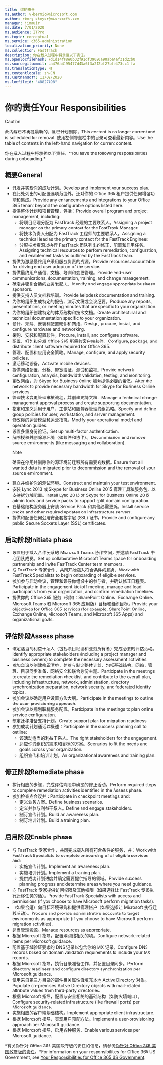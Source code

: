 ```yaml
---
title: 你的责任
ms.author: v-bermic@microsoft.com
author: rberg-steyer@microsoft.com
manager: jimmuir
ms.date: 7/01/2020
ms.audience: ITPro
ms.topic: conceptual
ms.service: o365-administration
localization_priority: None
ms.collection: FastTrack
description: 你在载入过程中将承担以下责任。
ms.openlocfilehash: 7d1d14f88e0b32f91df39020a90aba4af31d22b0
ms.sourcegitcommit: ca476a4195477d43a6f3a212bf27bfe473cc1ffa
ms.translationtype: MT
ms.contentlocale: zh-CN
ms.lasthandoff: 11/02/2020
ms.locfileid: "48827498"
---
```

# <a name="your-responsibilities"></a><span data-ttu-id="14cae-103">你的责任</span><span class="sxs-lookup"><span data-stu-id="14cae-103">Your Responsibilities</span></span>

> [!CAUTION]
> <span data-ttu-id="14cae-104">此内容已不再是最新的，且已计划删除。</span><span class="sxs-lookup"><span data-stu-id="14cae-104">This content is no longer current and is scheduled for removal.</span></span> <span data-ttu-id="14cae-105">使用左侧导航栏中的目录可查看最新内容。</span><span class="sxs-lookup"><span data-stu-id="14cae-105">Use the table of contents in the left-hand navigation for current content.</span></span>

<span data-ttu-id="14cae-106">你在载入过程中将承担以下责任。\*</span><span class="sxs-lookup"><span data-stu-id="14cae-106">You have the following responsibilities during onboarding.\*</span></span>
  
## <a name="general"></a><span data-ttu-id="14cae-107">概要</span><span class="sxs-lookup"><span data-stu-id="14cae-107">General</span></span>

- <span data-ttu-id="14cae-108">开发并实现你的成功计划。</span><span class="sxs-lookup"><span data-stu-id="14cae-108">Develop and implement your success plan.</span></span>
- <span data-ttu-id="14cae-109">在此处列出的可配置选项范围外，还对你的 Office 365 租户提供任何增强功能和集成。</span><span class="sxs-lookup"><span data-stu-id="14cae-109">Provide any enhancements and integrations to your Office 365 tenant beyond the configurable options listed here.</span></span>  
- <span data-ttu-id="14cae-110">提供整体计划和项目管理，包括：</span><span class="sxs-lookup"><span data-stu-id="14cae-110">Provide overall program and project management, including:</span></span> 
  - <span data-ttu-id="14cae-111">将项目经理分配为 FastTrack 经理的主要联系人。</span><span class="sxs-lookup"><span data-stu-id="14cae-111">Assigning a project manager as the primary contact for the FastTrack Manager.</span></span>
  - <span data-ttu-id="14cae-112">将技术负责人分配为 FastTrack 工程师的主要联系人。</span><span class="sxs-lookup"><span data-stu-id="14cae-112">Assigning a technical lead as the primary contact for the FastTrack Engineer.</span></span>
  - <span data-ttu-id="14cae-113">分配技术资源以执行 FastTrack 团队列出的修正、配置和启用任务。</span><span class="sxs-lookup"><span data-stu-id="14cae-113">Assigning technical resources to perform remediation, configuration, and enablement tasks as outlined by the FastTrack team.</span></span> 
- <span data-ttu-id="14cae-114">提供为激励最终用户采用服务负责的资源。</span><span class="sxs-lookup"><span data-stu-id="14cae-114">Provide resources accountable for driving end user adoption of the service.</span></span> 
- <span data-ttu-id="14cae-115">提供最终用户通信、文档、培训和变更管理。</span><span class="sxs-lookup"><span data-stu-id="14cae-115">Provide end-user communications, documentation, training, and change management.</span></span>
- <span data-ttu-id="14cae-116">确定并吸引合适的业务发起人。</span><span class="sxs-lookup"><span data-stu-id="14cae-116">Identify and engage appropriate business sponsors.</span></span>  
- <span data-ttu-id="14cae-117">提供支持人员文档和培训。</span><span class="sxs-lookup"><span data-stu-id="14cae-117">Provide helpdesk documentation and training.</span></span>  
- <span data-ttu-id="14cae-118">为你的组织生成特定的报告、演示文稿或会议纪要。</span><span class="sxs-lookup"><span data-stu-id="14cae-118">Produce any reports, presentations, or meeting minutes that are specific to your organization.</span></span> 
- <span data-ttu-id="14cae-119">为你的组织创建特定的体系结构和技术文档。</span><span class="sxs-lookup"><span data-stu-id="14cae-119">Create architectural and technical documentation specific to your organization.</span></span>   
- <span data-ttu-id="14cae-120">设计、采购、安装和配置硬件和网络。</span><span class="sxs-lookup"><span data-stu-id="14cae-120">Design, procure, install, and configure hardware and networking.</span></span>   
- <span data-ttu-id="14cae-121">采购、安装和配置软件。</span><span class="sxs-lookup"><span data-stu-id="14cae-121">Procure, install, and configure software.</span></span>  
- <span data-ttu-id="14cae-122">配置、打包和分发 Office 365 所需的客户端软件。</span><span class="sxs-lookup"><span data-stu-id="14cae-122">Configure, package, and distribute client software required for Office 365.</span></span>  
- <span data-ttu-id="14cae-123">管理、配置和应用安全策略。</span><span class="sxs-lookup"><span data-stu-id="14cae-123">Manage, configure, and apply security policies.</span></span>
- <span data-ttu-id="14cae-124">激活移动设备。</span><span class="sxs-lookup"><span data-stu-id="14cae-124">Activate mobile devices.</span></span>
- <span data-ttu-id="14cae-125">提供网络配置、分析、带宽验证、测试和监视。</span><span class="sxs-lookup"><span data-stu-id="14cae-125">Provide network configuration, analysis, bandwidth validation, testing, and monitoring.</span></span> 
- <span data-ttu-id="14cae-126">更改网络，为 Skype for Business Online 服务提供必要的带宽。</span><span class="sxs-lookup"><span data-stu-id="14cae-126">Alter the network to provide necessary bandwidth for Skype for Business Online services.</span></span> 
- <span data-ttu-id="14cae-127">管理技术变更管理审核流程，并创建支持文档。</span><span class="sxs-lookup"><span data-stu-id="14cae-127">Manage a technical change management approval process and create supporting documentation.</span></span>  
- <span data-ttu-id="14cae-128">指定和定义适用于用户、工作站和服务器管理的组策略。</span><span class="sxs-lookup"><span data-stu-id="14cae-128">Specify and define group policies for user, workstation, and server management.</span></span> 
- <span data-ttu-id="14cae-129">修改你的运营模型和运营指南。</span><span class="sxs-lookup"><span data-stu-id="14cae-129">Modify your operational model and operation guides.</span></span> 
- <span data-ttu-id="14cae-130">设置多重身份验证。</span><span class="sxs-lookup"><span data-stu-id="14cae-130">Set up multi-factor authentication.</span></span>  
- <span data-ttu-id="14cae-131">解除授权并删除源环境（如邮件和协作）。</span><span class="sxs-lookup"><span data-stu-id="14cae-131">Decommission and remove source environments (like messaging and collaboration).</span></span> 
    > [!NOTE]
    > <span data-ttu-id="14cae-132">确保在停用并删除你的源环境前迁移所有需要的数据。</span><span class="sxs-lookup"><span data-stu-id="14cae-132">Ensure that all wanted data is migrated prior to decommission and the removal of your source environment.</span></span> 
- <span data-ttu-id="14cae-133">建立并维护你的测试环境。</span><span class="sxs-lookup"><span data-stu-id="14cae-133">Construct and maintain your test environment.</span></span>  
- <span data-ttu-id="14cae-134">安装 Lync 2013 或 Skype for Business Online 2015 管理工具和服务包，以支持拆分域配置。</span><span class="sxs-lookup"><span data-stu-id="14cae-134">Install Lync 2013 or Skype for Business Online 2015 admin tools and service packs to support split domain configuration.</span></span>
- <span data-ttu-id="14cae-135">在基础结构服务器上安装 Service Pack 和其他必需更新。</span><span class="sxs-lookup"><span data-stu-id="14cae-135">Install service packs and other required updates on infrastructure servers.</span></span> 
- <span data-ttu-id="14cae-136">提供和配置任何公用安全套接字层 (SSL) 证书。</span><span class="sxs-lookup"><span data-stu-id="14cae-136">Provide and configure any public Secure Sockets Layer (SSL) certificates.</span></span> 
    
## <a name="initiate-phase"></a><span data-ttu-id="14cae-137">启动阶段</span><span class="sxs-lookup"><span data-stu-id="14cae-137">Initiate phase</span></span>

- <span data-ttu-id="14cae-138">设置用于载入合作关系的 Microsoft Teams 协作空间，并邀请 FastTrack 中心团队成员。</span><span class="sxs-lookup"><span data-stu-id="14cae-138">Set up collaborative Microsoft Teams space for onboarding partnership and invite FastTrack Center team members.</span></span>   
- <span data-ttu-id="14cae-139">与 FastTrack 专家合作，共同开始载入符合条件的服务。</span><span class="sxs-lookup"><span data-stu-id="14cae-139">Work with FastTrack Specialists to begin onboarding of eligible services.</span></span>    
- <span data-ttu-id="14cae-140">参加参与启动会议，管理和领导你组织中的参与者，并确认修正日程表。</span><span class="sxs-lookup"><span data-stu-id="14cae-140">Participate in the engagement kickoff meeting, manage and lead participants from your organization, and confirm remediation timelines.</span></span>   
- <span data-ttu-id="14cae-141">提供你的 Office 365 服务（例如：SharePoint Online、Exchange Online、Microsoft Teams 和 Microsoft 365 应用版）目标和组织目标。</span><span class="sxs-lookup"><span data-stu-id="14cae-141">Provide your objectives for Office 365 services (for example, SharePoint Online, Exchange Online, Microsoft Teams, and Microsoft 365 Apps) and organizational goals.</span></span>
    
## <a name="assess-phase"></a><span data-ttu-id="14cae-142">评估阶段</span><span class="sxs-lookup"><span data-stu-id="14cae-142">Assess phase</span></span>

- <span data-ttu-id="14cae-143">确定适当的利益干系人（包括项目经理和业务所有者）完成必要的评估活动。</span><span class="sxs-lookup"><span data-stu-id="14cae-143">Identify appropriate stakeholders (including a project manager and business owners) to complete the necessary assessment activities.</span></span>    
- <span data-ttu-id="14cae-144">参加会议以创建修正清单，并参与制定整体计划，包括基础结构、网络、管理、目录同步准备、网络安全和联合身份主题。</span><span class="sxs-lookup"><span data-stu-id="14cae-144">Participate in the meetings to create the remediation checklist, and contribute to the overall plan, including infrastructure, network, administration, directory synchronization preparation, network security, and federated identity topics.</span></span>   
- <span data-ttu-id="14cae-145">参加会议以确定用户设置方法大纲。</span><span class="sxs-lookup"><span data-stu-id="14cae-145">Participate in the meetings to outline the user-provisioning approach.</span></span>  
- <span data-ttu-id="14cae-146">参加会议以规划联机服务配置。</span><span class="sxs-lookup"><span data-stu-id="14cae-146">Participate in the meetings to plan online service configuration.</span></span>    
- <span data-ttu-id="14cae-147">制定迁移准备支持计划。</span><span class="sxs-lookup"><span data-stu-id="14cae-147">Create support plan for migration readiness.</span></span> 
- <span data-ttu-id="14cae-148">参加成功计划通话以概述：</span><span class="sxs-lookup"><span data-stu-id="14cae-148">Participate in the success planning call to outline:</span></span>   
  - <span data-ttu-id="14cae-149">该活动适当的利益干系人。</span><span class="sxs-lookup"><span data-stu-id="14cae-149">The right stakeholders for the engagement.</span></span>  
  - <span data-ttu-id="14cae-150">适应你的组织的需求和目标的方案。</span><span class="sxs-lookup"><span data-stu-id="14cae-150">Scenarios to fit the needs and goals across your organization.</span></span>
  - <span data-ttu-id="14cae-151">组织宣传和培训计划。</span><span class="sxs-lookup"><span data-stu-id="14cae-151">An organizational awareness and training plan.</span></span>
    
## <a name="remediate-phase"></a><span data-ttu-id="14cae-152">修正阶段</span><span class="sxs-lookup"><span data-stu-id="14cae-152">Remediate phase</span></span>

- <span data-ttu-id="14cae-153">执行相应的步骤，完成评估阶段中确定的修正活动。</span><span class="sxs-lookup"><span data-stu-id="14cae-153">Perform required steps to complete remediation activities identified in the Assess phase.</span></span> 
- <span data-ttu-id="14cae-154">参加检查点会议并：</span><span class="sxs-lookup"><span data-stu-id="14cae-154">Participate in checkpoint meetings and:</span></span> 
  - <span data-ttu-id="14cae-155">定义业务方案。</span><span class="sxs-lookup"><span data-stu-id="14cae-155">Define business scenarios.</span></span>   
  - <span data-ttu-id="14cae-156">定义并参与利益干系人。</span><span class="sxs-lookup"><span data-stu-id="14cae-156">Define and engage stakeholders.</span></span>
  - <span data-ttu-id="14cae-157">制订宣传计划。</span><span class="sxs-lookup"><span data-stu-id="14cae-157">Build an awareness plan.</span></span> 
  - <span data-ttu-id="14cae-158">制订培训计划。</span><span class="sxs-lookup"><span data-stu-id="14cae-158">Build a training plan.</span></span>
    
## <a name="enable-phase"></a><span data-ttu-id="14cae-159">启用阶段</span><span class="sxs-lookup"><span data-stu-id="14cae-159">Enable phase</span></span>

- <span data-ttu-id="14cae-160">与 FastTrack 专家合作，共同完成载入所有符合条件的服务，并：</span><span class="sxs-lookup"><span data-stu-id="14cae-160">Work with FastTrack Specialists to complete onboarding of all eligible services and:</span></span>  
  - <span data-ttu-id="14cae-161">实施宣传计划。</span><span class="sxs-lookup"><span data-stu-id="14cae-161">Implement an awareness plan.</span></span>  
  - <span data-ttu-id="14cae-162">实施培训计划。</span><span class="sxs-lookup"><span data-stu-id="14cae-162">Implement a training plan.</span></span> 
  - <span data-ttu-id="14cae-163">提供成功计划进度并确定需要提供指导的领域。</span><span class="sxs-lookup"><span data-stu-id="14cae-163">Provide success planning progress and determine areas where you need guidance.</span></span>
- <span data-ttu-id="14cae-164">向 FastTrack 专家提供访问权限及其他权限（如果选择让 FastTrack 专家执行迁移任务的话）。</span><span class="sxs-lookup"><span data-stu-id="14cae-164">Provide FastTrack Specialists with access and permissions (if you choose to have Microsoft perform migration tasks).</span></span>  
- <span data-ttu-id="14cae-165">（如果合适）向目标环境采购和提供管理帐户（如果选择让 Microsoft 执行迁移活动）。</span><span class="sxs-lookup"><span data-stu-id="14cae-165">Procure and provide administrative accounts to target environments as appropriate (if you choose to have Microsoft perform migration activities).</span></span>   
- <span data-ttu-id="14cae-166">适当管理资源。</span><span class="sxs-lookup"><span data-stu-id="14cae-166">Manage resources as appropriate.</span></span>   
- <span data-ttu-id="14cae-167">根据 Microsoft 指导，配置与网络相关的项。</span><span class="sxs-lookup"><span data-stu-id="14cae-167">Configure network-related items per Microsoft guidance.</span></span>  
- <span data-ttu-id="14cae-168">配置基于域验证要求的 DNS 记录以包含你的 MX 记录。</span><span class="sxs-lookup"><span data-stu-id="14cae-168">Configure DNS records based on domain validation requirements to include your MX records.</span></span>   
- <span data-ttu-id="14cae-169">根据 Microsoft 指导，执行目录准备工作，并配置目录同步。</span><span class="sxs-lookup"><span data-stu-id="14cae-169">Perform directory readiness and configure directory synchronization per Microsoft guidance.</span></span>
- <span data-ttu-id="14cae-170">使用来自第三方目录的邮件相关属性值填充本地 Active Directory 对象。</span><span class="sxs-lookup"><span data-stu-id="14cae-170">Populate on-premises Active Directory objects with mail-related attribute values from third-party directories.</span></span>   
- <span data-ttu-id="14cae-171">根据 Microsoft 指导，配置与安全相关的基础结构（如防火墙端口）。</span><span class="sxs-lookup"><span data-stu-id="14cae-171">Configure security-related infrastructure (like firewall ports) per Microsoft guidance.</span></span>
- <span data-ttu-id="14cae-172">实施相应的客户端基础结构。</span><span class="sxs-lookup"><span data-stu-id="14cae-172">Implement appropriate client infrastructure.</span></span>  
- <span data-ttu-id="14cae-173">根据 Microsoft 指导，实现用户预配方法。</span><span class="sxs-lookup"><span data-stu-id="14cae-173">Implement a user-provisioning approach per Microsoft guidance.</span></span>  
- <span data-ttu-id="14cae-174">根据 Microsoft 指导，启用各种服务。</span><span class="sxs-lookup"><span data-stu-id="14cae-174">Enable various services per Microsoft guidance.</span></span>  
    
<span data-ttu-id="14cae-175">\*有关你针对 Office 365 美国政府版的责任的信息，请参阅[你针对 Office 365 美国政府版的责任](US-Gov-appendix-your-responsibilities.md)。</span><span class="sxs-lookup"><span data-stu-id="14cae-175">\*For information on your responsibilities for Office 365 US Government, see [Your Responsibilities for Office 365 US Government](US-Gov-appendix-your-responsibilities.md).</span></span>
  